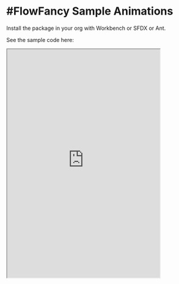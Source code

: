 # #FlowFancy Sample Animations

Install the package in your org with Workbench or SFDX or Ant.

See the sample code here:
<iframe src="https://readytest-uhspa.cs14.force.com/contactSample/AnimationSamples" width="400" height="600" />

